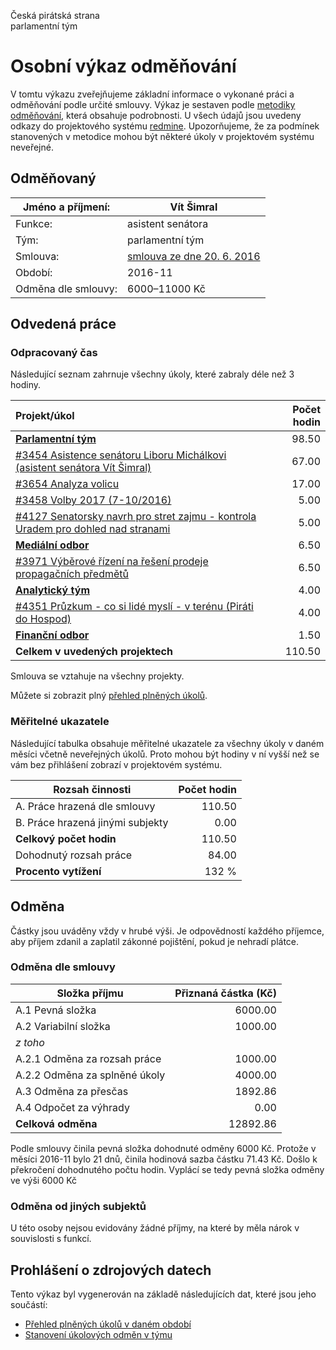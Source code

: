 Česká pirátská strana  
parlamentní tým

Osobní výkaz odměňování
=======================

V tomtu výkazu zveřejňujeme základní informace o vykonané práci a odměňování
podle určité smlouvy. Výkaz je sestaven podle [metodiky odměňování][metodika],
která obsahuje podrobnosti. U všech údajů jsou uvedeny odkazy do projektového
systému [redmine](https://redmine.pirati.cz). Upozorňujeme, že za podmínek
stanovených v metodice mohou být některé úkoly v projektovém systému neveřejné.

Odměňovaný
----------

Jméno a příjmení:        | Vít Šimral
-----------------------  | --------------------
Funkce:                  | asistent senátora
Tým:                     | parlamentní tým
Smlouva:                 | [smlouva ze dne 20. 6. 2016][smlouva]
Období:                  | 2016-11
Odměna dle smlouvy:      | 6000–11000 Kč

Odvedená práce
--------------

### Odpracovaný čas

Následující seznam zahrnuje všechny úkoly, které zabraly déle než 3 hodiny.

| Projekt/úkol                                                                              |   Počet hodin |
|:------------------------------------------------------------------------------------------|--------------:|
| **[Parlamentní tým][p34]**                                                                |         98.50 |
| [#3454 Asistence senátoru Liboru Michálkovi (asistent senátora Vít Šimral)][t3454]        |         67.00 |
| [#3654 Analyza volicu][t3654]                                                             |         17.00 |
| [#3458 Volby 2017 (7-10/2016)][t3458]                                                     |          5.00 |
| [#4127 Senatorsky navrh pro stret zajmu - kontrola Uradem pro dohled nad stranami][t4127] |          5.00 |
| **[Mediální odbor][p65]**                                                                 |          6.50 |
| [#3971 Výběrové řízení na řešení prodeje propagačních předmětů][t3971]                    |          6.50 |
| **[Analytický tým][p78]**                                                                 |          4.00 |
| [#4351 Průzkum - co si lidé myslí - v terénu (Piráti do Hospod)][t4351]                   |          4.00 |
| **[Finanční odbor][p25]**                                                                 |          1.50 |
| **Celkem v uvedených projektech**                                                         |        110.50 |

Smlouva se vztahuje na všechny projekty. 

Můžete si zobrazit plný [přehled plněných úkolů][tasklist].

### Měřitelné ukazatele

Následující tabulka obsahuje měřitelné ukazatele za všechny úkoly v daném měsíci
včetně neveřejných úkolů. Proto mohou být hodiny v ní vyšší než se vám bez
přihlášení zobrazí v projektovém systému.

Rozsah činnosti                        | Počet hodin
--------------                         | ----------:
A. Práce hrazená dle smlouvy           | 110.50
B. Práce hrazená jinými subjekty       |   0.00
**Celkový počet hodin**                | 110.50
Dohodnutý rozsah práce                 |  84.00
**Procento vytížení**                  |  132 %

Odměna
------

Částky jsou uváděny vždy v hrubé výši. Je odpovědností každého příjemce, aby
příjem zdanil a zaplatil zákonné pojištění, pokud je nehradí plátce.

### Odměna dle smlouvy

Složka příjmu                 | Přiznaná částka (Kč)
-----------------             | --------------------:
A.1 Pevná složka              |  6000.00
A.2 Variabilní složka         |  1000.00
*z toho*                      |
A.2.1 Odměna za rozsah práce  |  1000.00
A.2.2 Odměna za splněné úkoly |  4000.00
A.3 Odměna za přesčas         |  1892.86
A.4 Odpočet za výhrady        |     0.00
**Celková odměna**            | 12892.86

Podle smlouvy činila pevná složka dohodnuté odměny 6000 Kč. Protože v měsíci 2016-11 bylo 21 dnů, činila hodinová sazba částku 71.43 Kč. Došlo k překročení dohodnutého počtu hodin. Vyplácí se tedy pevná složka odměny ve výši 6000 Kč 

### Odměna od jiných subjektů

U této osoby nejsou evidovány žádné příjmy, na které by měla nárok v souvislosti s funkcí.


Prohlášení o zdrojových datech
------------------------------

Tento výkaz byl vygenerován na základě následujících dat, které jsou jeho součástí:

* [Přehled plněných úkolů v daném období](user_report.csv)
* [Stanovení úkolových odměn v týmu](../task_rewards.csv)

[metodika]: https://redmine.pirati.cz/projects/praha/wiki/Odm%C4%9B%C5%88ov%C3%A1n%C3%AD_zastupitel%C5%AF


[p34]: https://redmine.pirati.cz/time_entries.csv?c[]=project&c[]=user&c[]=activity&c[]=issue&c[]=hours&c[]=cf_16&c[]=spent_on&f[]=spent_on&f[]=user_id&f[]=&op[spent_on]=><&op[user_id]==&utf8=%E2%9C%93&v[spent_on][]=2016-11-01&v[spent_on][]=2016-11-30&v[user_id][]=1&v[user_id][]=6&v[user_id][]=4&f[]=project_id&op[project_id]==&v[project_id][]=34

[t3454]: https://redmine.pirati.cz/issues/3454/time_entries?c[]=project&c[]=user&c[]=activity&c[]=issue&c[]=hours&c[]=cf_16&c[]=spent_on&f[]=spent_on&f[]=user_id&f[]=&op[spent_on]=><&op[user_id]==&utf8=%E2%9C%93&v[spent_on][]=2016-11-01&v[spent_on][]=2016-11-30&v[user_id][]=1&v[user_id][]=6&v[user_id][]=4

[t3654]: https://redmine.pirati.cz/issues/3654/time_entries?c[]=project&c[]=user&c[]=activity&c[]=issue&c[]=hours&c[]=cf_16&c[]=spent_on&f[]=spent_on&f[]=user_id&f[]=&op[spent_on]=><&op[user_id]==&utf8=%E2%9C%93&v[spent_on][]=2016-11-01&v[spent_on][]=2016-11-30&v[user_id][]=1&v[user_id][]=6&v[user_id][]=4

[t3458]: https://redmine.pirati.cz/issues/3458/time_entries?c[]=project&c[]=user&c[]=activity&c[]=issue&c[]=hours&c[]=cf_16&c[]=spent_on&f[]=spent_on&f[]=user_id&f[]=&op[spent_on]=><&op[user_id]==&utf8=%E2%9C%93&v[spent_on][]=2016-11-01&v[spent_on][]=2016-11-30&v[user_id][]=1&v[user_id][]=6&v[user_id][]=4

[t4127]: https://redmine.pirati.cz/issues/4127/time_entries?c[]=project&c[]=user&c[]=activity&c[]=issue&c[]=hours&c[]=cf_16&c[]=spent_on&f[]=spent_on&f[]=user_id&f[]=&op[spent_on]=><&op[user_id]==&utf8=%E2%9C%93&v[spent_on][]=2016-11-01&v[spent_on][]=2016-11-30&v[user_id][]=1&v[user_id][]=6&v[user_id][]=4

[p65]: https://redmine.pirati.cz/time_entries.csv?c[]=project&c[]=user&c[]=activity&c[]=issue&c[]=hours&c[]=cf_16&c[]=spent_on&f[]=spent_on&f[]=user_id&f[]=&op[spent_on]=><&op[user_id]==&utf8=%E2%9C%93&v[spent_on][]=2016-11-01&v[spent_on][]=2016-11-30&v[user_id][]=1&v[user_id][]=6&v[user_id][]=4&f[]=project_id&op[project_id]==&v[project_id][]=65

[t3971]: https://redmine.pirati.cz/issues/3971/time_entries?c[]=project&c[]=user&c[]=activity&c[]=issue&c[]=hours&c[]=cf_16&c[]=spent_on&f[]=spent_on&f[]=user_id&f[]=&op[spent_on]=><&op[user_id]==&utf8=%E2%9C%93&v[spent_on][]=2016-11-01&v[spent_on][]=2016-11-30&v[user_id][]=1&v[user_id][]=6&v[user_id][]=4

[p78]: https://redmine.pirati.cz/time_entries.csv?c[]=project&c[]=user&c[]=activity&c[]=issue&c[]=hours&c[]=cf_16&c[]=spent_on&f[]=spent_on&f[]=user_id&f[]=&op[spent_on]=><&op[user_id]==&utf8=%E2%9C%93&v[spent_on][]=2016-11-01&v[spent_on][]=2016-11-30&v[user_id][]=1&v[user_id][]=6&v[user_id][]=4&f[]=project_id&op[project_id]==&v[project_id][]=78

[t4351]: https://redmine.pirati.cz/issues/4351/time_entries?c[]=project&c[]=user&c[]=activity&c[]=issue&c[]=hours&c[]=cf_16&c[]=spent_on&f[]=spent_on&f[]=user_id&f[]=&op[spent_on]=><&op[user_id]==&utf8=%E2%9C%93&v[spent_on][]=2016-11-01&v[spent_on][]=2016-11-30&v[user_id][]=1&v[user_id][]=6&v[user_id][]=4

[p25]: https://redmine.pirati.cz/time_entries.csv?c[]=project&c[]=user&c[]=activity&c[]=issue&c[]=hours&c[]=cf_16&c[]=spent_on&f[]=spent_on&f[]=user_id&f[]=&op[spent_on]=><&op[user_id]==&utf8=%E2%9C%93&v[spent_on][]=2016-11-01&v[spent_on][]=2016-11-30&v[user_id][]=1&v[user_id][]=6&v[user_id][]=4&f[]=project_id&op[project_id]==&v[project_id][]=25



[tasklist]: https://redmine.pirati.cz/time_entries?c[]=project&c[]=user&c[]=activity&c[]=issue&c[]=hours&c[]=cf_16&c[]=spent_on&f[]=spent_on&f[]=user_id&f[]=&op[spent_on]=><&op[user_id]==&utf8=%E2%9C%93&v[spent_on][]=2016-11-01&v[spent_on][]=2016-11-30&v[user_id][]=164

[smlouva]: https://smlouvy.pirati.cz/smlouvy/2016/06/20/asistsenatmichalek/
